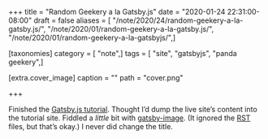 +++
title = "Random Geekery a la Gatsby.js"
date = "2020-01-24 22:31:00-08:00"
draft = false
aliases = [ "/note/2020/24/random-geekery-a-la-gatsby.js/", "/note/2020/01/random-geekery-a-la-gatsby.js/", "/note/2020/01/random-geekery-a-la-gatsbyjs/",]

[taxonomies]
category = [ "note",]
tags = [ "site", "gatsbyjs", "panda geekery",]

[extra.cover_image]
caption = ""
path = "cover.png"

+++

Finished the [Gatsby.js tutorial](https://www.gatsbyjs.org/tutorial/).
Thought I’d dump the live site’s content into the tutorial site. Fiddled
a *little* bit with
[gatsby-image](https://www.gatsbyjs.org/packages/gatsby-image/). (It
ignored the [RST](/tags/rst) files, but that’s okay.) I never did change
the title.
